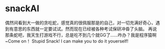 # snackAI
偶然间看到大一做的贪吃蛇，感觉真的很佩服那是的自己，对一切充满好奇心，遇到有意思的东西就一定要试试。然而现在已经被各种考试保研冲昏了头脑。
再说那条蛇吧，我天生打游戏不行，总是吃不到几个就GG了……咋办？我是程序猿啊~Come on！ Stupid Snack! I can make you to do it youerself!
